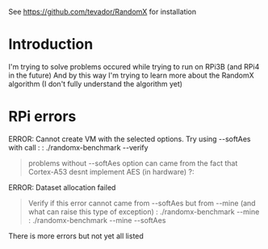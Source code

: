 See https://github.com/tevador/RandomX for installation

# Introduction
I'm trying to solve problems occured while trying to run on RPi3B (and RPi4 in the future)
And by this way I'm trying to learn more about the RandomX algorithm (I don't fully understand the algorithm yet)

# RPi errors
ERROR: Cannot create VM with the selected options. Try using --softAes with call :
: ./randomx-benchmark --verify
> problems without --softAes option can came from the  fact that Cortex-A53 desnt implement AES (in hardware) ?:
 
ERROR: Dataset allocation failed
> Verify if this error cannot came from --softAes but from --mine (and what can raise this type of exception)
: ./randomx-benchmark --mine
: ./randomx-benchmark --mine --softAes

There is more errors but not yet all listed

